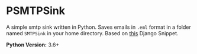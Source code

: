 # PSMTPSink

A simple smtp sink written in Python. Saves emails in `.eml` format in a folder named `SMTPSink` in your home directory. Based on [this](https://www.djangosnippets.org/snippets/96/) Django Snippet.

**Python Version:** 3.6+

